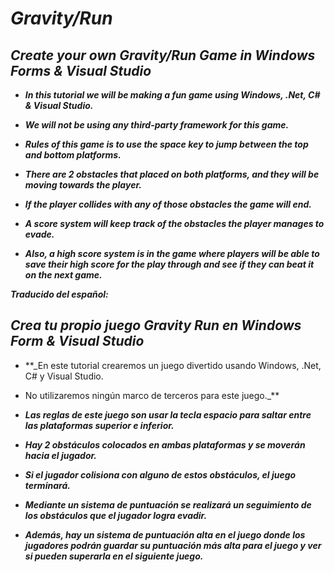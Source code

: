 # _Gravity/Run_

## _Create your own Gravity/Run Game in Windows Forms & Visual Studio_

- **_In this tutorial we will be making a fun game using Windows, .Net, C# & Visual Studio._**

- **_We will not be using any third-party framework for this game._**
  
- **_Rules of this game is to use the space key to jump between the top and bottom platforms._**
  
- **_There are 2 obstacles that placed on both platforms, and they will be moving towards the player._**
  
- **_If the player collides with any of those obstacles the game will end._**
  
- **_A score system will keep track of the obstacles the player manages to evade._**
  
- **_Also, a high score system is in the game where players will be able to save their high score for the play through and see if they can beat it on the next game._**

**_Traducido del español:_**

## _Crea tu propio juego Gravity Run en Windows Form & Visual Studio_

- **_En este tutorial crearemos un juego divertido usando Windows, .Net, C# y Visual Studio.

- No utilizaremos ningún marco de terceros para este juego._**

- **_Las reglas de este juego son usar la tecla espacio para saltar entre las plataformas superior e inferior._**

- **_Hay 2 obstáculos colocados en ambas plataformas y se moverán hacia el jugador._**

- **_Si el jugador colisiona con alguno de estos obstáculos, el juego terminará._**

- **_Mediante un sistema de puntuación se realizará un seguimiento de los obstáculos que el jugador logra evadir._**

- **_Además, hay un sistema de puntuación alta en el juego donde los jugadores podrán guardar su puntuación más alta para el juego y ver si pueden superarla en el siguiente juego._**
